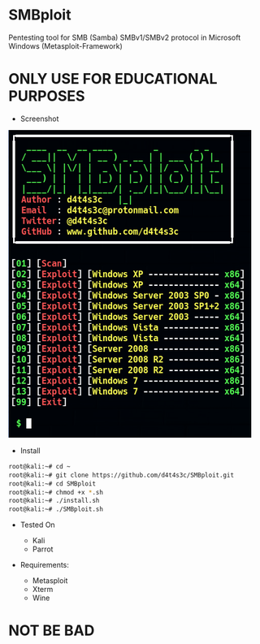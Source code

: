 # SMBploit

Pentesting tool for SMB (Samba) SMBv1/SMBv2 protocol in Microsoft Windows (Metasploit-Framework)

# ONLY USE FOR EDUCATIONAL PURPOSES

* Screenshot


![](/screenshot/screenshot2.png)

* Install

```bash
root@kali:~# cd ~
root@kali:~# git clone https://github.com/d4t4s3c/SMBploit.git
root@kali:~# cd SMBploit
root@kali:~# chmod +x *.sh
root@kali:~# ./install.sh
root@kali:~# ./SMBploit.sh
```

* Tested On

  * Kali
  * Parrot
  
* Requirements:
   * Metasploit
   * Xterm
   * Wine

# NOT BE BAD


